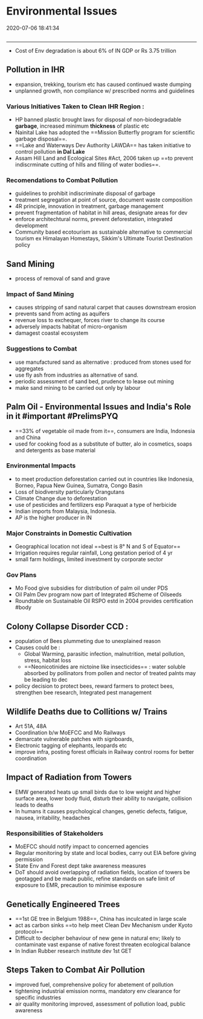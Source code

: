 # Environmental Issues

2020-07-06 18:41:34

```toc
```

---

- Cost of Env degradation is about 6% of IN GDP or Rs 3.75 trillion

## Pollution in IHR

- expansion, trekking, tourism etc has caused continued waste dumping
- unplanned growth, non compliance w/ prescribed norms and guidelines

### Various Initiatives Taken to Clean IHR Region :

- HP banned plastic brought laws for disposal of non-biodegradable **garbage**, increased minimum **thickness** of plastic etc
- Nainital Lake has adopted the ==Mission Butterfly program for scientific garbage disposal==.
- ==Lake and Waterways Dev Authority LAWDA== has taken initiative to control pollution **in Dal Lake**
- Assam Hill Land and Ecological Sites #Act, 2006 taken up ==to prevent indiscrminate cutting of hills and filling of water bodies==.

### Recomendations to Combat Pollution

- guidelines to prohibit indiscriminate disposal of garbage
- treatment segregation at point of source, document waste composition
- 4R principle, innovation in treatment, garbage management
- prevent fragmentation of habitat in hill areas, designate areas for dev
- enforce architechtural norms, prevent deforestation, integrated development
- Community based ecotourism as sustainable alternative to commercial tourism ex Himalayan Homestays, Sikkim's Ultimate Tourist Destination policy

## Sand Mining

- process of removal of sand and grave

### Impact of Sand Mining

- causes stripping of sand natural carpet that causes downstream erosion
- prevents sand from acting as aquifers
- revenue loss to exchequer, forces river to change its course
- adversely impacts habitat of micro-organism
- damagest coastal ecosystem

### Suggestions to Combat

- use manufactured sand as alternative : produced from stones used for aggregates
- use fly ash from industries as alternative of sand.
- periodic assessment of sand bed, prudence to lease out mining
- make sand mining to be carried out only by labour

## Palm Oil - Environmental Issues and India's Role in it #important #PrelimsPYQ

- ==33% of vegetable oil made from it==, consumers are India, Indonesia and China
- used for cooking food as a substitute of butter, alo in cosmetics, soaps and detergents as base material

### Environmental Impacts

- to meet production deforestation carried out in countries like Indonesia, Borneo, Papua New Guinea, Sumatra, Congo Basin
- Loss of biodiversity particularly Orangutans
- Climate Change due to deforestation
- use of pesticides and fertilizers esp Paraquat a type of herbicide
- Indian imports from Malaysia, Indonesia.
- AP is the higher producer in IN

### Major Constraints in Domestic Cultivation

- Geographical location not ideal ==best is 8° N and S of Equator==
- Irrigation requires regular rainfall, Long gestation period of 4 yr
- small farm holdings, limited investment by corporate sector

### Gov Plans

- Mo Food give subsidies for distribution of palm oil under PDS
- Oil Palm Dev program now part of Integrated #Scheme of Oilseeds
- Roundtable on Sustainable Oil RSPO estd in 2004 provides certification #body

## Colony Collapse Disorder CCD :

- population of Bees plummeting due to unexplained reason
- Causes could be :
	- Global Warming, parasitic infection, malnutrition, metal pollution, stress, habitat loss
	- ==Neonicotinides are nictoine like insecticides== : water soluble absorbed by pollinators from pollen and nector of treated palnts may be leading to dec
- policy decision to protect bees, reward farmers to protect bees, strengthen bee research, Integrated pest management

## Wildlife Deaths due to Collitions w/ Trains

- Art 51A, 48A
- Coordination b/w MoEFCC and Mo Railways
- demarcate vulnerable patches with signboards,
- Electronic tagging of elephants, leopards etc
- improve infra, posting forest officials in Railway control rooms for better coordination

## Impact of Radiation from Towers

- EMW generated heats up small birds due to low weight and higher surface area, lower body fluid, disturb their ability to navigate, collision leads to deaths
- In humans it causes psychological changes, genetic defects, fatigue, nausea, irritability, headaches

### Responsibilities of Stakeholders

- MoEFCC should notify impact to concerned agencies
- Regular monitoring by state and local bodies, carry out EIA before giving permission
- State Env and Forest dept take awareness measures
- DoT should avoid overlapping of radiation fields, location of towers be geotagged and be made public, refine standards on safe limit of exposure to EMR, precaution to minimise exposure

## Genetically Engineered Trees

- ==1st GE tree in Belgium 1988==, China has inculcated in large scale
- act as carbon sinks ==to help meet Clean Dev Mechanism under Kyoto protocol==
- Difficult to decipher behaviour of new gene in natural env; likely to contaminate vast expanse of native forest threaten ecological balance
- In Indian Rubber research institute dev 1st GET

## Steps Taken to Combat Air Pollution

- improved fuel, comprehensive policy for abetement of pollution
- tightening industrial emission norms, mandatory env clearance for specific industries
- air quality monitoring improved, assessment of pollution load, public awareness
